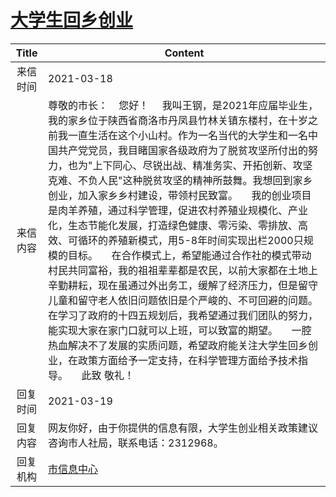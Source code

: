 # <a href="http://www.shangluo.gov.cn/zmhd/ldxxxx.jsp?urltype=leadermail.LeaderMailContentUrl&wbtreeid=1112&leadermailid=7037">大学生回乡创业</a>
| Title |                                                                                                                                                                                                                                                               Content                                                                                                                                                                                                                                                               |
|:-----:|-------------------------------------------------------------------------------------------------------------------------------------------------------------------------------------------------------------------------------------------------------------------------------------------------------------------------------------------------------------------------------------------------------------------------------------------------------------------------------------------------------------------------------------|
| 来信时间  | 2021-03-18                                                                                                                                                                                                                                                                                                                                                                                                                                                                                                                          |
| 来信内容  | 尊敬的市长：    您好！     我叫王钢，是2021年应届毕业生，我的家乡位于陕西省商洛市丹凤县竹林关镇东楼村，在十岁之前我一直生活在这个小山村。作为一名当代的大学生和一名中国共产党党员，我目睹国家各级政府为了脱贫攻坚所付出的努力，也为"上下同心、尽锐出战、精准务实、开拓创新、攻坚克难、不负人民"这种脱贫攻坚的精神所鼓舞。我想回到家乡创业，加入家乡乡村建设，带领村民致富。     我的创业项目是肉羊养殖，通过科学管理，促进农村养殖业规模化、产业化，生态节能化发展，打造绿色健康、零污染、零排放、高效、可循环的养殖新模式，用5-8年时间实现出栏2000只规模的目标。     在合作模式上，希望能通过合作社的模式带动村民共同富裕，我的祖祖辈辈都是农民，以前大家都在土地上辛勤耕耘，现在虽通过外出务工，缓解了经济压力，但是留守儿童和留守老人依旧问题依旧是个严峻的、不可回避的问题。在学习了政府的十四五规划后，我希望通过我们团队的努力，能实现大家在家门口就可以上班，可以致富的期望。     一腔热血解决不了发展的实质问题，希望政府能关注大学生回乡创业，在政策方面给予一定支持，在科学管理方面给予技术指导。     此致 敬礼！ |
| 回复时间  | 2021-03-19                                                                                                                                                                                                                                                                                                                                                                                                                                                                                                                          |
| 回复内容  | 网友你好，由于你提供的信息有限，大学生创业相关政策建议咨询市人社局，联系电话：2312968。                                                                                                                                                                                                                                                                                                                                                                                                                                                                                     |
| 回复机构  | <a href="../../category/agencies/市信息中心.md">市信息中心</a>                                                                                                                                                                                                                                                                                                                                                                                                                                                                                |